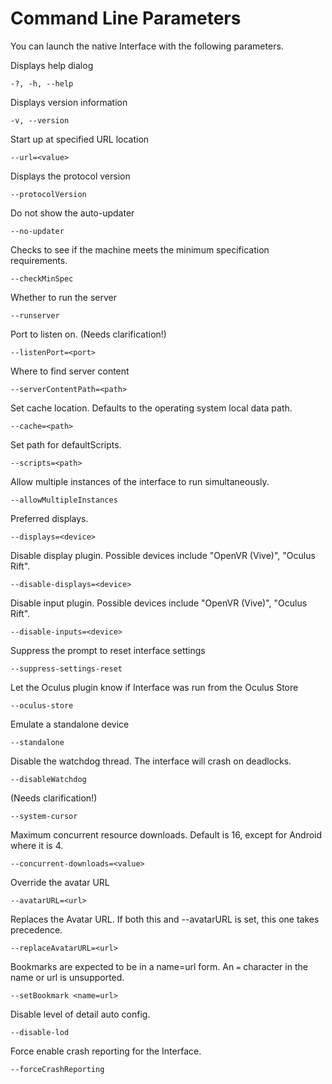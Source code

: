 # Command Line Parameters

You can launch the native Interface with the following parameters.

Displays help dialog
```
-?, -h, --help
```
Displays version information
```
-v, --version
```
Start up at specified URL location
```
--url=<value>
```
Displays the protocol version
```
--protocolVersion
```
Do not show the auto-updater
```
--no-updater
```
Checks to see if the machine meets the minimum specification requirements.
```
--checkMinSpec
```
Whether to run the server
```
--runserver
```
Port to listen on. (Needs clarification!)
```
--listenPort=<port>
```
Where to find server content
```
--serverContentPath=<path>
```
Set cache location. Defaults to the operating system local data path.
```
--cache=<path>
```
Set path for defaultScripts.
```
--scripts=<path>
```
Allow multiple instances of the interface to run simultaneously.
```
--allowMultipleInstances
```
Preferred displays.
```
--displays=<device>
```
Disable display plugin. Possible devices include "OpenVR (Vive)", "Oculus Rift".
```
--disable-displays=<device>
```
Disable input plugin. Possible devices include "OpenVR (Vive)", "Oculus Rift".
```
--disable-inputs=<device>
```
Suppress the prompt to reset interface settings
```
--suppress-settings-reset
```
Let the Oculus plugin know if Interface was run from the Oculus Store
```
--oculus-store
```
Emulate a standalone device
```
--standalone
```
Disable the watchdog thread. The interface will crash on deadlocks.
```
--disableWatchdog
```
(Needs clarification!)
```
--system-cursor
```
Maximum concurrent resource downloads. Default is 16, except for Android where it is 4.
```
--concurrent-downloads=<value>
```
Override the avatar URL
```
--avatarURL=<url>
```
Replaces the Avatar URL. If both this and --avatarURL is set, this one takes precedence.
```
--replaceAvatarURL=<url>
```

Bookmarks are expected to be in a name=url form. An `=` character in the name or url is unsupported.
```
--setBookmark <name=url>
```
Disable level of detail auto config.
```
--disable-lod
```
Force enable crash reporting for the Interface.
```
--forceCrashReporting
```
